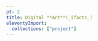```yaml
---
pt: 2
title: Digital **Art**(_ifacts_)
eleventyImport:
  collections: ["project"]
---
```


<div
  webc:is="project-grid"
  :@list="collections.project"
></div>
